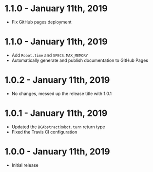 # 1.1.0 - January 11th, 2019
- Fix GitHub pages deployment

# 1.1.0 - January 11th, 2019
- Add `Robot.time` and `SPECS.MAX_MEMORY`
- Automatically generate and publish documentation to GitHub Pages

# 1.0.2 - January 11th, 2019
- No changes, messed up the release title with 1.0.1

# 1.0.1 - January 11th, 2019
- Updated the `BCAbstractRobot.turn` return type
- Fixed the Travis CI configuration

# 1.0.0 - January 11th, 2019
- Initial release
